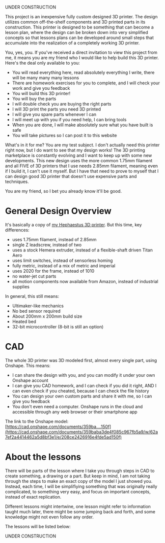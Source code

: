 UNDER CONSTRUCTION

This project is an inexpensive fully custom designed 3D printer. The design utilizes common off-the-shelf components and 3D printed parts in its construction. This printer is designed to be something that can become a lesson plan, where the design can be broken down into very simplified concepts so that lessons plans can be developed around small steps that accumulate into the realization of a completely working 3D printer.

You, yes, you. If you've received a direct invitation to view this project from me, it means you are my friend who I would like to help build this 3D printer. Here's the deal only available to you:

 * You will read everything here, read absolutely everything I write, there will be many many many lessons
 * There are homework exercises for you to complete, and I will check your work and give you feedback
 * You will build this 3D printer!
 * You will buy the parts
 * I will double check you are buying the right parts
 * I will 3D print the parts you need 3D printed
 * I will give you spare parts whenever I can
 * I will meet up with you if you need help, I can bring tools
 * When you are done, I will make absolutely sure what you have built is safe
 * You will take pictures so I can post it to this website

What's in it for me? You are my test subject. I don't actually need this printer right now, but I do want to see that my design works! The 3D printing marketplace is constantly evolving and I want to keep up with some new developments. This new design uses the more common 1.75mm filament and all FIVE of 3D printers that I use needs 2.85mm filament, meaning even if I build it, I can't use it myself. But I have that need to prove to myself that I can design good 3D printer that doesn't use expensive parts and techniques.

You are my friend, so I bet you already know it'll be good.

General Design Overview
=======================

It's basically a copy of [my Hephaestus 3D printer](https://eleccelerator.com/hephaestus-my-own-3d-printer/). But this time, key differences:

 * uses 1.75mm filament, instead of 2.85mm
 * single Z leadscrew, instead of two
 * uses a stock Hemera extruder, instead of a flexible-shaft driven Titan Aero
 * uses limit switches, instead of sensorless homing
 * fully metric, instead of a mix of metric and imperial
 * uses 2020 for the frame, instead of 1010
 * no water-jet cut parts
 * all motion components now available from Amazon, instead of industrial supplies

In general, this still means:

 * Ultimaker-like mechanics
 * No bed sensor required
 * About 200mm x 200mm build size
 * Heated bed
 * 32-bit microcontroller (8-bit is still an option)

CAD
===

The whole 3D printer was 3D modeled first, almost every single part, using Onshape. This means:

 * I can share the design with you, and you can modify it under your own Onshape account
 * I can give you CAD homework, and I can check if you did it right, AND I can even check if you cheated, because I can check the file history
 * You can design your own custom parts and share it with me, so I can give you feedback
 * You don't even need a computer. Onshape runs in the cloud and accessible through any web browser or their smartphone app

The link to the Onshape model: [https://cad.onshape.com/documents/359ba....150f](https://cad.onshape.com/documents/359baba3de4f085c967fb5a9/w/62a7ef2a4414462a5d8bf3e1/e/208ce2426916e4fde5ad150f)

About the lessons
=================

There will be parts of the lesson where I take you through steps in CAD to create something, a drawing or a part. But keep in mind, I am not taking through the steps to make an exact copy of the model I just showed you. Instead, each time, I will be simplifiying something that was originally really complicated, to something very easy, and focus on important concepts, instead of exact replication.

Different lessons might intertwine, one lesson might refer to information taught much later, there might be some jumping back and forth, and some knowledge might not even follow any order.

The lessons will be listed below:


UNDER CONSTRUCTION